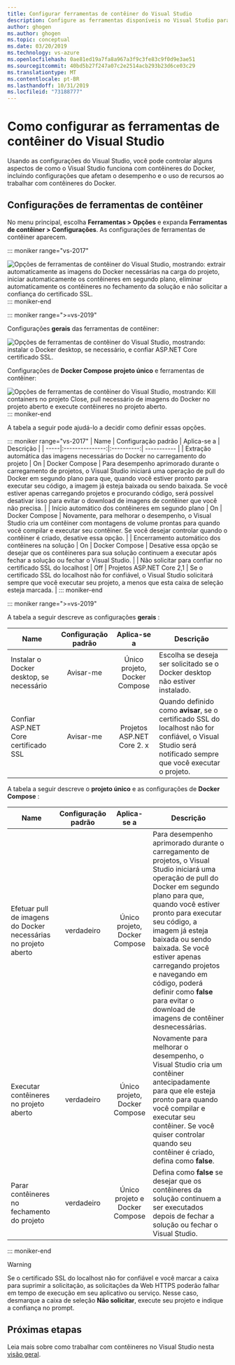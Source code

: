```yaml
---
title: Configurar ferramentas de contêiner do Visual Studio
description: Configure as ferramentas disponíveis no Visual Studio para trabalhar com contêineres do Docker.
author: ghogen
ms.author: ghogen
ms.topic: conceptual
ms.date: 03/20/2019
ms.technology: vs-azure
ms.openlocfilehash: 0ae81ed19a7fa8a967a3f9c3fe83c9f0d9e3ae51
ms.sourcegitcommit: 40bd5b27f247a07c2e2514acb293b23d6ce03c29
ms.translationtype: MT
ms.contentlocale: pt-BR
ms.lasthandoff: 10/31/2019
ms.locfileid: "73188777"
---
```

# <a name="how-to-configure-visual-studio-container-tools"></a>Como configurar as ferramentas de contêiner do Visual Studio

Usando as configurações do Visual Studio, você pode controlar alguns aspectos de como o Visual Studio funciona com contêineres do Docker, incluindo configurações que afetam o desempenho e o uso de recursos ao trabalhar com contêineres do Docker.

## <a name="container-tools-settings"></a>Configurações de ferramentas de contêiner

No menu principal, escolha **Ferramentas > Opções** e expanda **Ferramentas de contêiner > Configurações**. As configurações de ferramentas de contêiner aparecem.

::: moniker range="vs-2017"

![Opções de ferramentas de contêiner do Visual Studio, mostrando: extrair automaticamente as imagens do Docker necessárias na carga do projeto, iniciar automaticamente os contêineres em segundo plano, eliminar automaticamente os contêineres no fechamento da solução e não solicitar a confiança do certificado SSL.](./media/overview/visual-studio-docker-tools-options.png)
::: moniker-end

::: moniker range=">=vs-2019"

Configurações **gerais** das ferramentas de contêiner:

![Opções de ferramentas de contêiner do Visual Studio, mostrando: instalar o Docker desktop, se necessário, e confiar ASP.NET Core certificado SSL.](./media/configure-container-tools/tools-options-1.png)

Configurações de **Docker Compose** **projeto único** e ferramentas de contêiner:

![Opções de ferramentas de contêiner do Visual Studio, mostrando: Kill containers no projeto Close, pull necessário de imagens do Docker no projeto aberto e execute contêineres no projeto aberto.](./media/configure-container-tools/tools-options-2.png)
::: moniker-end

A tabela a seguir pode ajudá-lo a decidir como definir essas opções.

::: moniker range="vs-2017"
| Name | Configuração padrão | Aplica-se a | Descrição |
| -----|:---------------:|:----------:| ----------- |
| Extração automática das imagens necessárias do Docker no carregamento do projeto | On | Docker Compose | Para desempenho aprimorado durante o carregamento de projetos, o Visual Studio iniciará uma operação de pull do Docker em segundo plano para que, quando você estiver pronto para executar seu código, a imagem já esteja baixada ou sendo baixada. Se você estiver apenas carregando projetos e procurando código, será possível desativar isso para evitar o download de imagens de contêiner que você não precisa. |
| Início automático dos contêineres em segundo plano | On | Docker Compose | Novamente, para melhorar o desempenho, o Visual Studio cria um contêiner com montagens de volume prontas para quando você compilar e executar seu contêiner. Se você desejar controlar quando o contêiner é criado, desative essa opção. |
| Encerramento automático dos contêineres na solução | On | Docker Compose | Desative essa opção se desejar que os contêineres para sua solução continuem a executar após fechar a solução ou fechar o Visual Studio. |
| Não solicitar para confiar no certificado SSL do localhost | Off | Projetos ASP.NET Core 2,1 | Se o certificado SSL do localhost não for confiável, o Visual Studio solicitará sempre que você executar seu projeto, a menos que esta caixa de seleção esteja marcada. |
::: moniker-end

::: moniker range=">=vs-2019"

A tabela a seguir descreve as configurações **gerais** :

| Name | Configuração padrão | Aplica-se a | Descrição |
| -----|:---------------:|:----------:| ----------- |
| Instalar o Docker desktop, se necessário | Avisar-me | Único projeto, Docker Compose | Escolha se deseja ser solicitado se o Docker desktop não estiver instalado. |
| Confiar ASP.NET Core certificado SSL | Avisar-me | Projetos ASP.NET Core 2. x | Quando definido como **avisar**, se o certificado SSL do localhost não for confiável, o Visual Studio será notificado sempre que você executar o projeto. |

A tabela a seguir descreve o **projeto único** e as configurações de **Docker Compose** :

| Name | Configuração padrão | Aplica-se a | Descrição |
| -----|:---------------:|:----------:| ----------- |
| Efetuar pull de imagens do Docker necessárias no projeto aberto | verdadeiro | Único projeto, Docker Compose | Para desempenho aprimorado durante o carregamento de projetos, o Visual Studio iniciará uma operação de pull do Docker em segundo plano para que, quando você estiver pronto para executar seu código, a imagem já esteja baixada ou sendo baixada. Se você estiver apenas carregando projetos e navegando em código, poderá definir como **false** para evitar o download de imagens de contêiner desnecessárias. |
| Executar contêineres no projeto aberto | verdadeiro | Único projeto, Docker Compose | Novamente para melhorar o desempenho, o Visual Studio cria um contêiner antecipadamente para que ele esteja pronto para quando você compilar e executar seu contêiner. Se você quiser controlar quando seu contêiner é criado, defina como **false**. |
| Parar contêineres no fechamento do projeto | verdadeiro | Único projeto e Docker Compose | Defina como **false** se desejar que os contêineres da solução continuem a ser executados depois de fechar a solução ou fechar o Visual Studio. |

::: moniker-end
> [!WARNING]
> Se o certificado SSL do localhost não for confiável e você marcar a caixa para suprimir a solicitação, as solicitações da Web HTTPS poderão falhar em tempo de execução em seu aplicativo ou serviço. Nesse caso, desmarque a caixa de seleção **Não solicitar**, execute seu projeto e indique a confiança no prompt.

## <a name="next-steps"></a>Próximas etapas

Leia mais sobre como trabalhar com contêineres no Visual Studio nesta [visão geral](overview.md).